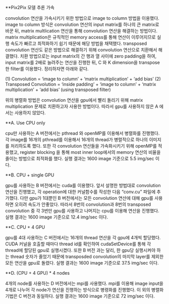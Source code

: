 **Pix2Pix 모델 추론 가속

convolution 연산을 가속시키기 위한 방법으로 image to column 방법을 이용했다. image to column 방식은 convolution 연산의 input matrix를 하나의 큰 matrix로 바꾼 뒤, matrix multlication 연산을 통해 convolution 연산을 해결하는 방법이다. matrix multiplication은 규칙적인 memory access를 통해 연산이 이루어지므로 실행 속도가 빠르고 최적화하기 쉽기 때문에 해당 방법을 채택했다.
transposed convolution 연산도 같은 방법으로 해결하기 위해 convolution 연산으로 치환해서 해결했다. 치환 방법으로는 input matrix의 간 행과 열 사이에 zero padding을 하여, input matrix를 2배로 늘려주는 연산을 진행한 뒤, C 와 K dimension을 transpose 한 filter를 이용했다. 정리하자면 아래와 같다.

(1) Convolution = ‘image to column’ + ‘matrix multiplication’ + ‘add bias’
(2) Transposed Convolution = ‘inside padding’ + ‘image to column’
      + ‘matrix multiplication’ + ‘add bias’ (using transposed filter)

위의 병렬화 방법은 convolution 연산을 gpu에서 빨리 돌리기 위해 matrix multiplication 문제로 치환하고자 사용한 방법이다. 따라서 gpu를 사용하지 않은 A 에서는 사용하지 않았다.

**A. Use CPU only

cpu만 사용하는 A 버전에서는 pthread 와 openMP를 이용해서 병렬화를 진행했다. 각 image를 16개의 pthread를 이용해서 16개의 thread가 병렬적으로 하나의 이미지를 처리하도록 했다. 또한 각 convolution 연산들을 가속화시키기 위해 openMP를 적용했고, register blocking 을 통해 most inner loop에서의 memory 연산의 비율을 줄이는 방법으로 최적화를 했다.
실행 결과는 1600 image 기준으로 5.5 img/sec 이다.

**B. CPU + single GPU

gpu를 사용하는 B 버전에서는 cuda를 이용했다. 앞서 설명한 방법대로 convolution 연산을 진행했고, 각 operation에 대한 커널함수를 작성한 다음 “conv.cu” 파일에 추가했다. 다만 gpu가 1대뿐인 B 버전에서는 모든 convolution 연산에 대해 gpu를 사용하면 오히려 속도가 안좋았다. 따라서 8번의 convolution과 8번의 transposed convolution 중 각 3번만 gpu를 사용하고 나머지는 cpu를 이용해 연산을 진행했다.
실행 결과는 1600 image 기준으로 12.4 img/sec 이다.

**C. CPU + 4 GPU

gpu를 4대 사용하는 C 버전에서는 16개의 thread 연산을 각 gpu에 4개씩 할당했다. CUDA 커널을 호출할 때마다 thread id를 확인하여 cudaSetDevice를 통해 각 thread에 할당된 gpu로 실행시켰다. 또한 B 버전 과는 달리, 한 gpu당 실행시켜야 하는 thread 숫자가 줄었기 때문에 transposded convolution의 마지막 layer를 제외한 모든 연산을 gpu로 돌렸다.
    실행 결과는 1600 image 기준으로 37.5 img/sec 이다.

**D. (CPU + 4 GPU) * 4 nodes

4개의 node를 사용하는 D 버전에서는 mpi를 사용했다. mpi를 이용해 image input을 4개로 나누어 각 node가 연산을 진행하는 방식으로 병령화를 진행했다. 이 외의 병렬화 기법은 C 버전과 동일하다.
    실행 결과는 1600 image 기준으로 72 img/sec 이다.
